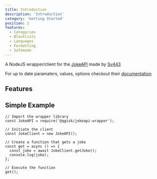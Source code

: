 ```yaml
---
title: Introduction
description: 'Introduction'
category: 'Getting Started'
position: 1
features:
  - Categories
  - Blacklists
  - Languages
  - Formatting
  - Safemode
---
```


A NodeJS wrapper/client for the [JokeAPI](https://jokeapi.dev) made by [Sv443](https://github.com/Sv443)

For up to date paramaters, values, options checkout their [documentation](https://jokeapi.dev)

## Features

<list :items="features"></list>

## Simple Example

```javascript[index.js]
// Import the wrapper library
const JokeAPI = require('@qgisk/jokeapi-wrapper');

// Initiate the client
const JokeClient = new JokeAPI();

// Create a function that gets a joke
const get = async () => {
  const joke = await JokeClient.getJoke();
  console.log(joke);
};

// Execute the function
get();
```
